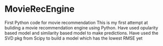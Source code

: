 # MovieRecEngine
First Python code for movie recommendation
This is my first attempt at buliding a movie recommendation engine using Python. Have used opularity based model and similarity based model to make predictions.
Have used the SVD pkg from Scipy to build a model which has the lowest RMSE yet
